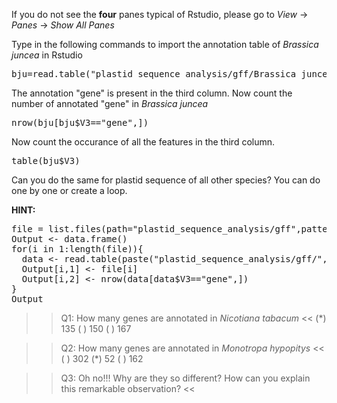 If you do not see the **four** panes typical of Rstudio, please go to *View* -> *Panes* -> *Show All Panes*  

Type in the following commands to import the annotation table of <em>Brassica juncea</em> in Rstudio  
<pre class="file" data-target="clipboard">
bju=read.table("plastid_sequence_analysis/gff/Brassica_juncea.gff3",header=F,sep='\t')
</pre>

The annotation "gene" is present in the third column.
Now count the number of annotated "gene" in <em>Brassica juncea</em>
<pre class="file" data-target="clipboard">
nrow(bju[bju$V3=="gene",])
</pre>

Now count the occurance of all the features in the third column.
<pre class="file" data-target="clipboard">
table(bju$V3)
</pre>

Can you do the same for plastid sequence of all other species? You can do one by one or create a loop.

**HINT:**
<pre class="file" data-target="clipboard">
file = list.files(path="plastid_sequence_analysis/gff",pattern="\\.gff3$") 
Output <- data.frame()
for(i in 1:length(file)){
  data <- read.table(paste("plastid_sequence_analysis/gff/",file[i],sep=''),header=F,sep='\t')
  Output[i,1] <- file[i]
  Output[i,2] <- nrow(data[data$V3=="gene",])
}
Output
</pre>

>>Q1: How many genes are annotated in <em>Nicotiana tabacum</em> <<
(*) 135
( ) 150
( ) 167

>>Q2: How many genes are annotated in <em>Monotropa hypopitys</em> <<
( ) 302
(*) 52
( ) 162

>>Q3: Oh no!!! Why are they so different? How can you explain this remarkable observation? <<